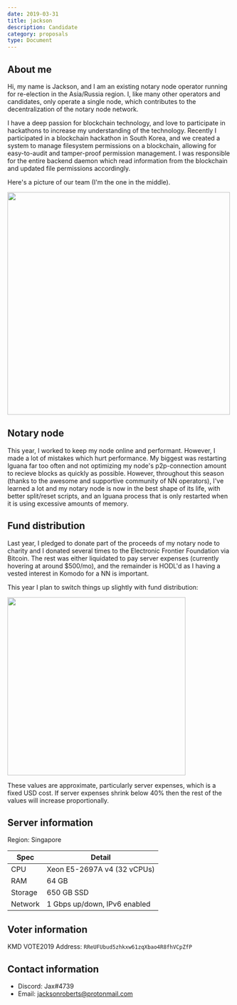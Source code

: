 ```yaml
---
date: 2019-03-31
title: jackson
description: Candidate
category: proposals
type: Document
---
```

## About me
Hi, my name is Jackson, and I am an existing notary node operator running for re-election in the Asia/Russia region. I, like many other operators and candidates, only operate a single node, which contributes to the decentralization of the notary node network.

I have a deep passion for blockchain technology, and love to participate in hackathons to increase my understanding of the technology. Recently I participated in a blockchain hackathon in South Korea, and we created a system to manage filesystem permissions on a blockchain, allowing for easy-to-audit and tamper-proof permission management. I was responsible for the entire backend daemon which read information from the blockchain and updated file permissions accordingly.

Here's a picture of our team (I'm the one in the middle).

<img src="https://i.imgur.com/Mu2nUkb.jpg" width=500>

## Notary node
This year, I worked to keep my node online and performant. However, I made a lot of mistakes which hurt performance. My biggest was restarting Iguana far too often and not optimizing my node's p2p-connection amount to recieve blocks as quickly as possible.
However, throughout this season (thanks to the awesome and supportive community of NN operators), I've learned a lot and my notary node is now in the best shape of its life, with better split/reset scripts, and an Iguana process that is only restarted when it is using excessive amounts of memory.

## Fund distribution
Last year, I pledged to donate part of the proceeds of my notary node to charity and I donated several times to the Electronic Frontier Foundation via Bitcoin. The rest was either liquidated to pay server expenses (currently hovering at around $500/mo), and the remainder is HODL'd as I having a vested interest in Komodo for a NN is important.

This year I plan to switch things up slightly with fund distribution:

<img src="https://i.imgur.com/fECmKM8.png" width=400>

These values are approximate, particularly server expenses, which is a fixed USD cost. If server expenses shrink below 40% then the rest of the values will increase proportionally.



## Server information

Region: Singapore

| Spec    | Detail              |
|---------|---------------------|
| CPU     | Xeon E5-2697A v4 (32 vCPUs) |
| RAM     | 64 GB               |
| Storage | 650 GB SSD          |
| Network | 1 Gbps up/down, IPv6 enabled |

## Voter information

KMD VOTE2019 Address: `RReUFUbud5zhkxw61zqXbao4R8fhVCpZfP`


## Contact information

- Discord: Jax#4739
- Email: jacksonroberts@protonmail.com
